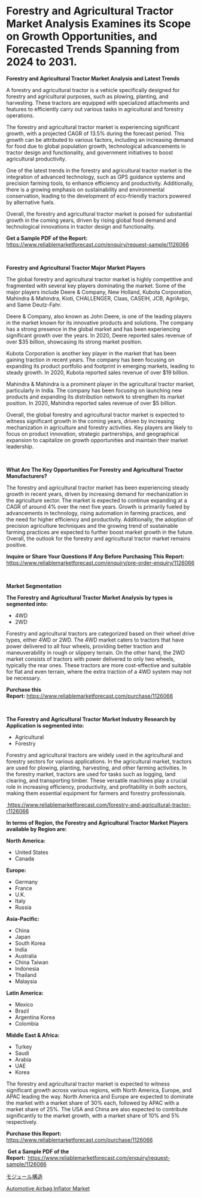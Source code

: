 <p><h1>Forestry and Agricultural Tractor Market Analysis Examines its Scope on Growth Opportunities, and Forecasted Trends Spanning from 2024 to 2031.</h1></p><p><strong>Forestry and Agricultural Tractor Market Analysis and Latest Trends</strong></p>
<p><p>A forestry and agricultural tractor is a vehicle specifically designed for forestry and agricultural purposes, such as plowing, planting, and harvesting. These tractors are equipped with specialized attachments and features to efficiently carry out various tasks in agricultural and forestry operations.</p><p>The forestry and agricultural tractor market is experiencing significant growth, with a projected CAGR of 13.5% during the forecast period. This growth can be attributed to various factors, including an increasing demand for food due to global population growth, technological advancements in tractor design and functionality, and government initiatives to boost agricultural productivity.</p><p>One of the latest trends in the forestry and agricultural tractor market is the integration of advanced technology, such as GPS guidance systems and precision farming tools, to enhance efficiency and productivity. Additionally, there is a growing emphasis on sustainability and environmental conservation, leading to the development of eco-friendly tractors powered by alternative fuels.</p><p>Overall, the forestry and agricultural tractor market is poised for substantial growth in the coming years, driven by rising global food demand and technological innovations in tractor design and functionality.</p></p>
<p><strong>Get a Sample PDF of the Report:&nbsp;</strong> <a href="https://www.reliablemarketforecast.com/enquiry/request-sample/1126066">https://www.reliablemarketforecast.com/enquiry/request-sample/1126066</a></p>
<p>&nbsp;</p>
<p><strong>Forestry and Agricultural Tractor Major Market Players</strong></p>
<p><p>The global forestry and agricultural tractor market is highly competitive and fragmented with several key players dominating the market. Some of the major players include Deere & Company, New Holland, Kubota Corporation, Mahindra & Mahindra, Kioti, CHALLENGER, Claas, CASEIH, JCB, AgriArgo, and Same Deutz-Fahr.</p><p>Deere & Company, also known as John Deere, is one of the leading players in the market known for its innovative products and solutions. The company has a strong presence in the global market and has been experiencing significant growth over the years. In 2020, Deere reported sales revenue of over $35 billion, showcasing its strong market position.</p><p>Kubota Corporation is another key player in the market that has been gaining traction in recent years. The company has been focusing on expanding its product portfolio and footprint in emerging markets, leading to steady growth. In 2020, Kubota reported sales revenue of over $19 billion.</p><p>Mahindra & Mahindra is a prominent player in the agricultural tractor market, particularly in India. The company has been focusing on launching new products and expanding its distribution network to strengthen its market position. In 2020, Mahindra reported sales revenue of over $5 billion.</p><p>Overall, the global forestry and agricultural tractor market is expected to witness significant growth in the coming years, driven by increasing mechanization in agriculture and forestry activities. Key players are likely to focus on product innovation, strategic partnerships, and geographical expansion to capitalize on growth opportunities and maintain their market leadership.</p></p>
<p>&nbsp;</p>
<p><strong>What Are The Key Opportunities For Forestry and Agricultural Tractor Manufacturers?</strong></p>
<p><p>The forestry and agricultural tractor market has been experiencing steady growth in recent years, driven by increasing demand for mechanization in the agriculture sector. The market is expected to continue expanding at a CAGR of around 4% over the next five years. Growth is primarily fueled by advancements in technology, rising automation in farming practices, and the need for higher efficiency and productivity. Additionally, the adoption of precision agriculture techniques and the growing trend of sustainable farming practices are expected to further boost market growth in the future. Overall, the outlook for the forestry and agricultural tractor market remains positive.</p></p>
<p><strong>Inquire or Share Your Questions If Any Before Purchasing This Report:</strong> <a href="https://www.reliablemarketforecast.com/enquiry/pre-order-enquiry/1126066">https://www.reliablemarketforecast.com/enquiry/pre-order-enquiry/1126066</a></p>
<p>&nbsp;</p>
<p><strong>Market Segmentation</strong></p>
<p><strong>The Forestry and Agricultural Tractor Market Analysis by types is segmented into:</strong></p>
<p><ul><li>4WD</li><li>2WD</li></ul></p>
<p><p>Forestry and agricultural tractors are categorized based on their wheel drive types, either 4WD or 2WD. The 4WD market caters to tractors that have power delivered to all four wheels, providing better traction and maneuverability in rough or slippery terrain. On the other hand, the 2WD market consists of tractors with power delivered to only two wheels, typically the rear ones. These tractors are more cost-effective and suitable for flat and even terrain, where the extra traction of a 4WD system may not be necessary.</p></p>
<p><strong>Purchase this Report:&nbsp;</strong><a href="https://www.reliablemarketforecast.com/purchase/1126066">https://www.reliablemarketforecast.com/purchase/1126066</a></p>
<p>&nbsp;</p>
<p><strong>The Forestry and Agricultural Tractor Market Industry Research by Application is segmented into:</strong></p>
<p><ul><li>Agricultural</li><li>Forestry</li></ul></p>
<p><p>Forestry and agricultural tractors are widely used in the agricultural and forestry sectors for various applications. In the agricultural market, tractors are used for plowing, planting, harvesting, and other farming activities. In the forestry market, tractors are used for tasks such as logging, land clearing, and transporting timber. These versatile machines play a crucial role in increasing efficiency, productivity, and profitability in both sectors, making them essential equipment for farmers and forestry professionals.</p></p>
<p><a href="https://www.reliablemarketforecast.com/forestry-and-agricultural-tractor-r1126066">&nbsp;https://www.reliablemarketforecast.com/forestry-and-agricultural-tractor-r1126066</a></p>
<p><strong>In terms of Region, the Forestry and Agricultural Tractor Market Players available by Region are:</strong></p>
<p>
    <p> <strong> North America: </strong>
        <ul>
            <li>United States</li>
            <li>Canada</li>
        </ul>
        </p> 
    <p> <strong> Europe: </strong>
        <ul>
            <li>Germany</li>
            <li>France</li>
            <li>U.K.</li>
            <li>Italy</li>
            <li>Russia</li>
        </ul>
        </p> 
    <p> <strong> Asia-Pacific: </strong>
        <ul>
            <li>China</li>
            <li>Japan</li>
            <li>South Korea</li>
            <li>India</li>
            <li>Australia</li>
            <li>China Taiwan</li>
            <li>Indonesia</li>
            <li>Thailand</li>
            <li>Malaysia</li>
        </ul>
        </p> 
    <p> <strong> Latin America: </strong>
        <ul>
            <li>Mexico</li>
            <li>Brazil</li>
            <li>Argentina Korea</li>
            <li>Colombia</li>
        </ul>
        </p> 
    <p> <strong> Middle East & Africa: </strong>
        <ul>
            <li>Turkey</li>
            <li>Saudi</li>
            <li>Arabia</li>
            <li>UAE</li>
            <li>Korea</li>
        </ul>
    </p>
    </p>
<p><p>The forestry and agricultural tractor market is expected to witness significant growth across various regions, with North America, Europe, and APAC leading the way. North America and Europe are expected to dominate the market with a market share of 30% each, followed by APAC with a market share of 25%. The USA and China are also expected to contribute significantly to the market growth, with a market share of 10% and 5% respectively.</p></p>
<p><strong>Purchase this Report: </strong><a href="https://www.reliablemarketforecast.com/purchase/1126066">https://www.reliablemarketforecast.com/purchase/1126066</a></p>
<p>&nbsp;<strong>Get a Sample PDF of the Report:&nbsp;&nbsp;</strong><a href="https://www.reliablemarketforecast.com/enquiry/request-sample/1126066">https://www.reliablemarketforecast.com/enquiry/request-sample/1126066</a></p>
<p><strong></strong></p>
<p><p><a href="https://github.com/ycmtqqhvk3273/Market-Research-Report-List-3/blob/main/3743963193742.md">モジュール構造</a></p><p><a href="https://view.publitas.com/reportprime-1/automotive-airbag-inflator-market-investigation-industry-evolution-and-forecast-till-2031/">Automotive Airbag Inflator Market</a></p></p>